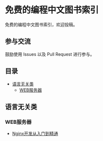 免费的编程中文图书索引
============================

免费的编程中文图书索引，欢迎投稿。


## 参与交流

鼓励使用 Issues 以及 Pull Request 进行参与。

## 目录

* [语言无关类](#语言无关类)
  * [WEB服务器](#WEB服务器)

  
## 语言无关类

### WEB服务器

* [Nginx开发从入门到精通](https://github.com/taobao/nginx-book)
